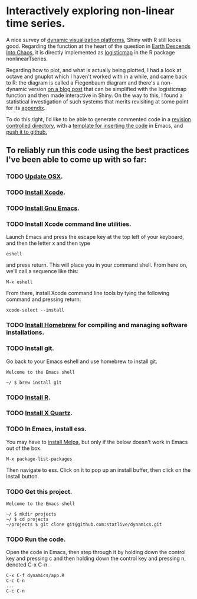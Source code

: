 

# Interactively exploring non-linear time series.

A nice survey of [dynamic visualization platforms](https://appsilon.com/dash-vs-shiny/), Shiny with R still
looks good. Regarding the function at the heart of the question in
[Earth Descends Into Chaos](https://www.msn.com/en-us/weather/topstories/physicists-warn-earth-could-feasibly-descend-into-chaos/ar-AA1jqRUs?ocid=winp2fptaskbar&cvid=a876cef1a3d441cadbaa15e8bf522117&ei=35), it is directly implemented as [logisticmap](https://search.r-project.org/CRAN/refmans/nonlinearTseries/html/logisticMap.html)
in the R package nonlinearTseries.

Regarding how to plot, and what is actually being plotted, I had a
look at octave and gnuplot which I haven't worked with in a while, and
came back to R: the diagram is called a Fiegenbaum diagram and there's
a non-dynamic version [on a blog post](https://www.magesblog.com/post/2012-03-17-logistic-map-feigenbaum-diagram/) that can be simplified with the
logisticmap function and then made interactive in Shiny. On the way to
this, I found a statistical investigation of such systems that merits
revisiting at some point for its [appendix](https://www.researchgate.net/figure/Comparison-of-different-nonlinear-methods-for-time-series-generated-by-logistic-map-For_fig5_332873823).

To do this right, I'd like to be able to generate commented code in a
[revision controlled directory](https://www.codecademy.com/learn/learn-git), with a [template for inserting the code](https://dataviz.shef.ac.uk/blog/05/02/2021/Shiny-Template) in
Emacs, and [push it to github.](https://gist.github.com/mindplace/b4b094157d7a3be6afd2c96370d39fad)


## To reliably run this code using the best practices I've been able to come up with so far:


### TODO [Update OSX](https://support.apple.com/en-us/HT201541).


### TODO [Install Xcode](https://apps.apple.com/us/app/xcode/id497799835?mt=12).


### TODO [Install Gnu Emacs](https://emacsformacosx.com/).


### TODO Install Xcode command line utilities.

Launch Emacs and press the escape key at the top left of your
keyboard, and then the letter x and then type

    eshell

and press return. This will place you in your command shell.
From here on, we'll call a sequence like this:

    M-x eshell

From there, install Xcode command line tools by tying the following command
and pressing return:

    xcode-select --install


### TODO [Install Homebrew](https://docs.brew.sh/Installation) for compiling and managing software installations.


### TODO Install git.

Go back to your Emacs eshell and use homebrew to install git.  

    
    Welcome to the Emacs shell 
    
    ~/ $ brew install git


### TODO [Install R](https://cran.r-project.org/mirrors.html).


### TODO [Install X Quartz](https://www.xquartz.org/).


### TODO In Emacs, install ess.

You may have to [install Melpa](https://melpa.org/#/getting-started), but only if the below doesn't work in
Emacs out of the box.

    M-x package-list-packages 

Then navigate to ess. Click on it to pop up an install buffer, then
click on the install button.


### TODO Get this project.

    
    Welcome to the Emacs shell
    
    ~/ $ mkdir projects
    ~/ $ cd projects
    ~/projects $ git clone git@github.com:statlive/dynamics.git


### TODO Run the code.

Open the code in Emacs, then step through it by holding down the
control key and pressing c and then holding down the control key and
pressing n, denoted C-x C-n.

    C-x C-f dynamics/app.R
    C-c C-n
    ...
    C-c C-n

